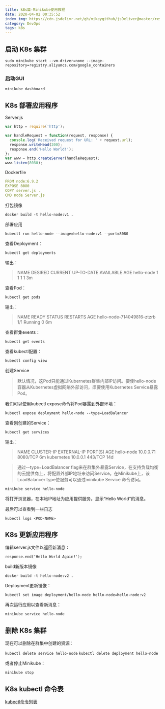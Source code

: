 ```yaml
---
title: k8s篇-Minikube使用教程
date: 2020-04-02 00:35:52
index_img: https://cdn.jsdelivr.net/gh/mikeygithub/jsDeliver@master/resource/img/minikube.png
category: DevOps
tags: k8s
---
```


## 启动 K8s 集群

`sudo minikube start --vm-driver=none --image-repository=registry.aliyuncs.com/google_containers`

### 启动GUI

`minikube dashboard`

## K8s 部署应用程序

Server.js
```javascript
var http = require('http');

var handleRequest = function(request, response) {
  console.log('Received request for URL: ' + request.url);
  response.writeHead(200);
  response.end('Hello World!');
};
var www = http.createServer(handleRequest);
www.listen(8080);
```
Dockerfile
````yaml
FROM node:6.9.2
EXPOSE 8080
COPY server.js .
CMD node Server.js
````

打包镜像

`docker build -t hello-node:v1 .`

部署应用

`kubectl run hello-node --image=hello-node:v1 --port=8080`

查看Deployment：

`kubectl get deployments`

输出：

>NAME        DESIRED   CURRENT   UP-TO-DATE   AVAILABLE   AGE
hello-node   1         1         1            1           3m

查看Pod：

`kubectl get pods`

输出：

>NAME                        READY     STATUS    RESTARTS   AGE
hello-node-714049816-ztzrb   1/1       Running   0          6m

查看群集events：

`kubectl get events`

查看kubectl配置：

`kubectl config view`

创建Service

>默认情况，这Pod只能通过Kubernetes群集内部IP访问。要使hello-node容器从Kubernetes虚拟网络外部访问，须要使用Kubernetes Service暴露Pod。

我们可以使用kubectl expose命令将Pod暴露到外部环境：

`kubectl expose deployment hello-node --type=LoadBalancer`

查看刚创建的Service：

`kubectl get services`

输出：

>NAME        CLUSTER-IP   EXTERNAL-IP   PORT(S)    AGE
hello-node   10.0.0.71    <pending>     8080/TCP   6m
kubernetes   10.0.0.1     <none>        443/TCP    14d

>通过--type=LoadBalancer flag来在群集外暴露Service，在支持负载均衡的云提供商上，将配置外部IP地址来访问Service。在Minikube上，该LoadBalancer type使服务可以通过minikube Service 命令访问。

`minikube service hello-node`

将打开浏览器，在本地IP地址为应用提供服务，显示“Hello World”的消息。

最后可以查看到一些日志

`kubectl logs <POD-NAME>`

## K8s 更新应用程序

编辑server.js文件以返回新消息：

`response.end('Hello World Again!');`

build新版本镜像

`docker build -t hello-node:v2 .`

Deployment更新镜像：

`kubectl set image deployment/hello-node hello-node=hello-node:v2`

再次运行应用以查看新消息：

`minikube service hello-node`

## 删除 K8s 集群

现在可以删除在群集中创建的资源：

`kubectl delete service hello-node`
`kubectl delete deployment hello-node`

或者停止Minikube：

`minikube stop`

## K8s kubectl 命令表

[kubectl命令列表](http://docs.kubernetes.org.cn/683.html)
